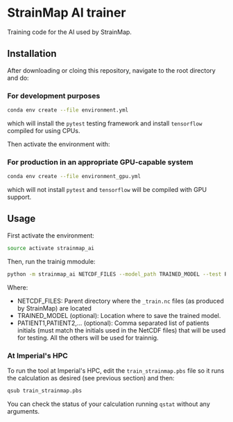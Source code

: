 # StrainMap AI trainer

Training code for the AI used by StrainMap.

## Installation

After downloading or cloing this repository, navigate to the root directory and do:

### For development purposes

```bash
conda env create --file environment.yml
```

which will install the `pytest` testing framework and install `tensorflow` compiled for
using CPUs.

Then activate the environment with:

### For production in an appropriate GPU-capable system

```bash
conda env create --file environment_gpu.yml
```

which will not install `pytest` and `tensorflow` will be compiled with GPU support.

## Usage

First activate the environment:

```bash
source activate strainmap_ai
```

Then, run the trainig mmodule:

```bash
python -m strainmap_ai NETCDF_FILES --model_path TRAINED_MODEL --test PATIENT1,PATIENT2
```

Where:
- NETCDF_FILES: Parent directory where the `_train.nc` files (as produced by StrainMap)
  are located
- TRAINED_MODEL (optional): Location where to save the trained model.
- PATIENT1,PATIENT2,... (optional): Comma separated list of patients initials (must match the
  initials used in the NetCDF files) that will be used for testing. All the others will
  be used for trainnig.

### At Imperial's HPC

To run the tool at Imperial's HPC, edit the `train_strainmap.pbs` file so it runs the
calculation as desired (see previous section) and then:

```bash
qsub train_strainmap.pbs
```

You can check the status of your calculation running `qstat` without any arguments.